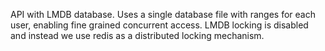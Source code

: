 API with LMDB database. Uses a single database file with ranges for each user, enabling fine grained concurrent access. LMDB locking is disabled and instead we use redis as a distributed locking mechanism.
